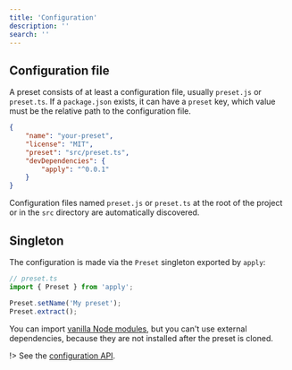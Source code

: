 ```yaml
---
title: 'Configuration'
description: ''
search: ''
---
```


## Configuration file

A preset consists of at least a configuration file, usually `preset.js` or `preset.ts`. If a `package.json` exists, it can have a `preset` key, which value must be the relative path to the configuration file.

```json
{
	"name": "your-preset",
	"license": "MIT",
	"preset": "src/preset.ts",
	"devDependencies": {
		"apply": "^0.0.1"
	}
}
```

Configuration files named `preset.js` or `preset.ts` at the root of the project or in the `src` directory are automatically discovered.

## Singleton

The configuration is made via the `Preset` singleton exported by `apply`:

```ts
// preset.ts
import { Preset } from 'apply';

Preset.setName('My preset');
Preset.extract();
```

You can import [vanilla Node modules](https://nodejs.org/docs/latest-v13.x/api/), but you can't use external dependencies, because they are not installed after the preset is cloned.

!> See the [configuration API](/docs/api/preset).
